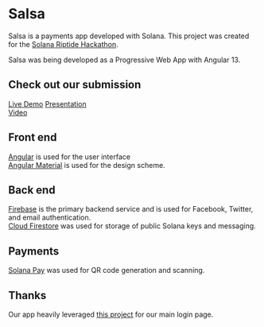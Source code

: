 # Salsa

Salsa is a payments app developed with Solana. This project was created for the [Solana Riptide Hackathon](https://solana.com/riptide).  

Salsa was being developed as a Progressive Web App with Angular 13.

## Check out our submission
[Live Demo](https://solana-salsa.web.app/)
[Presentation](https://drive.google.com/file/d/1_XfwFj9TqF5uW40x0uIOtdqIPf2nne5L/view?usp=sharing)  
[Video](https://youtu.be/5le1V1bh6yc)

## Front end
[Angular](https://angular.io/) is used for the user interface  
[Angular Material](https://material.angular.io/) is used for the design scheme.

## Back end
[Firebase](https://firebase.google.com/) is the primary backend service and is used for Facebook, Twitter, and email authentication.  
[Cloud Firestore](https://firebase.google.com/products/firestore) was used for storage of public Solana keys and messaging.

## Payments
[Solana Pay](https://docs.solanapay.com/) was used for QR code generation and scanning.

## Thanks
Our app heavily leveraged [this project](https://github.com/RaphaelJenni/FirebaseUI-Angular) for our main login page. 